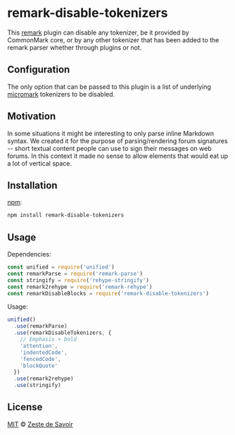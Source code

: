 # remark-disable-tokenizers

This [remark][remark] plugin can disable any tokenizer, be it provided by CommonMark core, or by any other tokenizer that has been added to the remark parser whether through plugins or not.

## Configuration

The only option that can be passed to this plugin is a list of underlying [micromark][micromark] tokenizers to be disabled.

## Motivation

In some situations it might be interesting to only parse inline Markdown syntax. We created it for the purpose of parsing/rendering forum signatures -- short textual content people can use to sign their messages on web forums. In this context it made no sense to allow elements that would eat up a lot of vertical space.

## Installation

[npm][npm]:

```bash
npm install remark-disable-tokenizers
```

## Usage

Dependencies:

```javascript
const unified = require('unified')
const remarkParse = require('remark-parse')
const stringify = require('rehype-stringify')
const remark2rehype = require('remark-rehype')
const remarkDisableBlocks = require('remark-disable-tokenizers')
```

Usage:

```javascript
unified()
  .use(remarkParse)
  .use(remarkDisableTokenizers, {
  	// Emphasis + bold
  	'attention',
    'indentedCode',
    'fencedCode',
    'blockQuote'
  })
  .use(remark2rehype)
  .use(stringify)
```

## License

[MIT][license] © [Zeste de Savoir][zds]

<!-- Definitions -->

[license]: https://github.com/zestedesavoir/zmarkdown/blob/master/packages/remark-disable-tokenizers/LICENSE-MIT

[zds]: https://zestedesavoir.com

[npm]: https://www.npmjs.com/package/remark-disable-tokenizers

[remark]: https://github.com/remarkjs/remark

[micromark]: https://github.com/micromark/micromark
